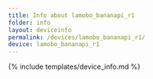 ```yaml
---
title: Info about lamobo_bananapi_r1
folder: info
layout: deviceinfo
permalink: /devices/lamobo_bananapi_r1/
device: lamobo_bananapi_r1
---
```

{% include templates/device_info.md %}
